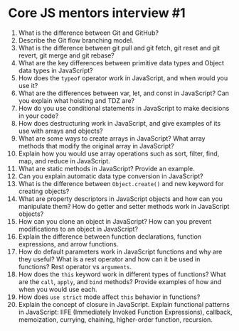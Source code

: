 # Core JS mentors interview #1

1. What is the difference between Git and GitHub?
2. Describe the Git flow branching model.
3. What is the difference between git pull and git fetch, git reset and git revert, git merge and git rebase?
4. What are the key differences between primitive data types and Object data types in JavaScript?
5. How does the `typeof` operator work in JavaScript, and when would you use it?
6. What are the differences between var, let, and const in JavaScript? Can you explain what hoisting and TDZ are?
7. How do you use conditional statements in JavaScript to make decisions in your code?
8. How does destructuring work in JavaScript, and give examples of its use with arrays and objects?
9. What are some ways to create arrays in JavaScript? What array methods that modify the original array in JavaScript?
10. Explain how you would use array operations such as sort, filter, find, map, and reduce in JavaScript.
11. What are static methods in JavaScript? Provide an example.
12. Can you explain automatic data type conversion in JavaScript?
13. What is the difference between `Object.create()` and new keyword for creating objects?
14. What are property descriptors in JavaScript objects and how can you manipulate them? How do getter and setter methods work in JavaScript objects?
15. How can you clone an object in JavaScript? How can you prevent modifications to an object in JavaScript?
16. Explain the difference between function declarations, function expressions, and arrow functions.
17. How do default parameters work in JavaScript functions and why are they useful? What is a rest operator and how can it be used in functions? Rest operator vs `arguments`.
18. How does the `this` keyword work in different types of functions? What are the `call`, `apply`, and `bind` methods? Provide examples of how and when you would use each.
19. How does `use strict` mode affect `this` behavior in functions?
20. Explain the concept of closure in JavaScript. Explain functional patterns in JavaScript: IIFE (Immediately Invoked Function Expressions), callback, memoization, currying, chaining, higher-order function, recursion.
